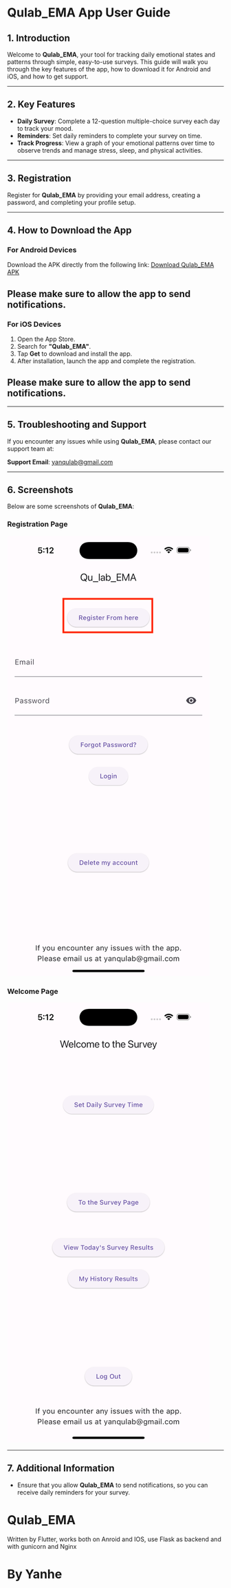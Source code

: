 # Qulab_EMA App User Guide

## 1. Introduction
Welcome to **Qulab_EMA**, your tool for tracking daily emotional states and patterns through simple, easy-to-use surveys. This guide will walk you through the key features of the app, how to download it for Android and iOS, and how to get support.

---

## 2. Key Features
- **Daily Survey**: Complete a 12-question multiple-choice survey each day to track your mood.
- **Reminders**: Set daily reminders to complete your survey on time.
- **Track Progress**: View a graph of your emotional patterns over time to observe trends and manage stress, sleep, and physical activities.

---

## 3. Registration
Register for **Qulab_EMA** by providing your email address, creating a password, and completing your profile setup.

---

## 4. How to Download the App

### For Android Devices
Download the APK directly from the following link:
[Download Qulab_EMA APK](https://github.com/ryhmtxx/Qulab_EMA/releases/download/Qulab_EMA/Qulab_EMA.apk)
## Please make sure to allow the app to send notifications.

### For iOS Devices
1. Open the App Store.
2. Search for **"Qulab_EMA"**.
3. Tap **Get** to download and install the app.
4. After installation, launch the app and complete the registration.
## Please make sure to allow the app to send notifications. 
---

## 5. Troubleshooting and Support
If you encounter any issues while using **Qulab_EMA**, please contact our support team at:

**Support Email**: [yanqulab@gmail.com](mailto:yanqulab@gmail.com)

---

## 6. Screenshots
Below are some screenshots of **Qulab_EMA**:

### Registration Page
![Registration Screenshot](https://raw.githubusercontent.com/ryhmtxx/Qulab_EMA/refs/heads/main/iOS_screenshots/register1.png)

### Welcome Page
![Welcome Page Screenshot](https://raw.githubusercontent.com/ryhmtxx/Qulab_EMA/refs/heads/main/iOS_screenshots/survey.png)

---

## 7. Additional Information
- Ensure that you allow **Qulab_EMA** to send notifications, so you can receive daily reminders for your survey.


# Qulab_EMA

Written by Flutter, works both on Anroid and IOS, use Flask as backend and with gunicorn and Nginx



# By Yanhe
